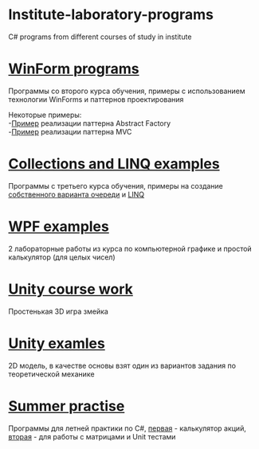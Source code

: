 # Institute-laboratory-programs
C# programs from different courses of study in institute

# [WinForm programs](WinForms-programs/)
Программы со второго курса обучения, примеры с использованием технологии WinForms и паттернов проектирования

Некоторые примеры:  
-[Пример](WinForms-programs/Laba_5/) реализации паттерна Abstract Factory  
-[Пример](WinForms-programs/Laba_6/) реализации паттерна MVC  

# [Collections and LINQ examples](Collections-and-LINQ-examples/)
Программы с третьего курса обучения, примеры на создание [собственного варианта очереди](Collections-and-LINQ-examples/DZ_4_Queue) и [LINQ](Collections-and-LINQ-examples/DZ_6_LINQ)

# [WPF examples](WPF-examples/)
2 лабораторные работы из курса по компьютерной графике и простой калькулятор (для целых чисел)

# [Unity course work](Unity-course-work/)
Простенькая 3D игра змейка

# [Unity examles](Unity-examles/)
2D модель, в качестве основы взят один из вариантов задания по теоретической механике

# [Summer practise](Summer-practise/)
Программы для летней практики по C#, [первая](Summer-practise/Practice_Task_1) - калькулятор акций, [вторая](Summer-practise/Practice_Task_2) - для работы с матрицами и Unit тестами
